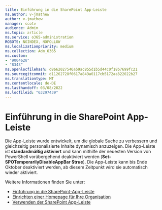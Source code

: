 ```yaml
---
title: Einführung in die SharePoint App-Leiste
ms.author: v-jmathew
author: v-jmathew
manager: scotv
audience: Admin
ms.topic: article
ms.service: o365-administration
ROBOTS: NOINDEX, NOFOLLOW
ms.localizationpriority: medium
ms.collection: Adm_O365
ms.custom:
- "9004628"
- "8343"
ms.openlocfilehash: d8662027546ab9ac855d1b5d44c0f18b7699fc21
ms.sourcegitcommit: d11262728f0617a843a0117cb5172aa322022b27
ms.translationtype: MT
ms.contentlocale: de-DE
ms.lasthandoff: 03/08/2022
ms.locfileid: "63297439"
---
```

# <a name="introduction-to-the-sharepoint-app-bar"></a>Einführung in die SharePoint App-Leiste

Die App-Leiste wurde entwickelt, um die globale Suche zu verbessern und gleichzeitig personalisierte Inhalte dynamisch anzuzeigen. Die App-Leiste ist **standardmäßig aktiviert** und kann mithilfe der neuesten Version von PowerShell vorübergehend deaktiviert werden (**Set-SPOTemporarilyDisableAppBar $true**). Die App-Leiste kann bis Ende Oktober deaktiviert werden, ab diesem Zeitpunkt wird sie automatisch wieder aktiviert.

Weitere Informationen finden Sie unter:

- [Einführung in die SharePoint-App-Leiste](https://docs.microsoft.com/SharePoint/sharepoint-app-bar)
- [Einrichten einer Homepage für Ihre Organisation](https://docs.microsoft.com/sharepoint/home-site)
- [Verwenden der SharePoint App-Leiste](https://support.microsoft.com/office/use-the-sharepoint-app-bar-b2ab82d5-9af7-445e-ad24-236c5a86b5f8)
